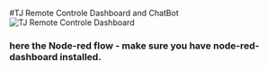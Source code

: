 #TJ Remote Controle Dashboard and ChatBot
![TJ Remote Controle Dashboard](https://raw.githubusercontent.com/markusvankempen/TJBotAndChatBot/master/images/Screenshot%202017-06-20%2016.27.57.png)

### here the Node-red flow - make sure you have node-red-dashboard installed.
